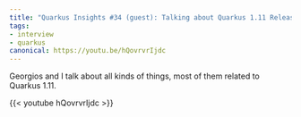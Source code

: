 ```yaml
---
title: "Quarkus Insights #34 (guest): Talking about Quarkus 1.11 Release"
tags:
- interview
- quarkus
canonical: https://youtu.be/hQovrvrIjdc
---
```


Georgios and I talk about all kinds of things, most of them related to Quarkus 1.11. 

{{< youtube hQovrvrIjdc >}}